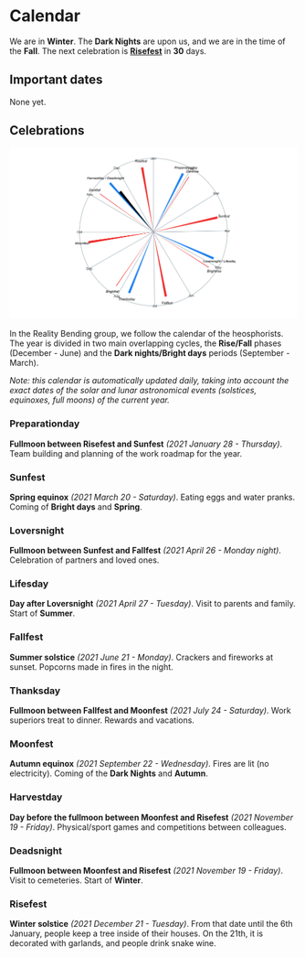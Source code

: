 
# Calendar

We are in **Winter**. The **Dark Nights** are upon us, and we are in the
time of the **Fall**. The next celebration is
[**Risefest**](https://github.com/RealityBending/Calendar#Risefest) in
**30** days.

## Important dates

None yet.

## Celebrations

![](calendar_plot-1.png)<!-- -->

In the Reality Bending group, we follow the calendar of the
heosphorists. The year is divided in two main overlapping cycles, the
**Rise/Fall** phases (December - June) and the **Dark nights/Bright
days** periods (September - March).

*Note: this calendar is automatically updated daily, taking into account
the exact dates of the solar and lunar astronomical events (solstices,
equinoxes, full moons) of the current year.*

### Preparationday

**Fullmoon between Risefest and Sunfest** *(2021 January 28 -
Thursday)*. Team building and planning of the work roadmap for the year.

### Sunfest

**Spring equinox** *(2021 March 20 - Saturday)*. Eating eggs and water
pranks. Coming of **Bright days** and **Spring**.

### Loversnight

**Fullmoon between Sunfest and Fallfest** *(2021 April 26 - Monday
night)*. Celebration of partners and loved ones.

### Lifesday

**Day after Loversnight** *(2021 April 27 - Tuesday)*. Visit to parents
and family. Start of **Summer**.

### Fallfest

**Summer solstice** *(2021 June 21 - Monday)*. Crackers and fireworks at
sunset. Popcorns made in fires in the night.

### Thanksday

**Fullmoon between Fallfest and Moonfest** *(2021 July 24 - Saturday)*.
Work superiors treat to dinner. Rewards and vacations.

### Moonfest

**Autumn equinox** *(2021 September 22 - Wednesday)*. Fires are lit (no
electricity). Coming of the **Dark Nights** and **Autumn**.

### Harvestday

**Day before the fullmoon between Moonfest and Risefest** *(2021
November 19 - Friday)*. Physical/sport games and competitions between
colleagues.

### Deadsnight

**Fullmoon between Moonfest and Risefest** *(2021 November 19 -
Friday)*. Visit to cemeteries. Start of **Winter**.

### Risefest

**Winter solstice** *(2021 December 21 - Tuesday)*. From that date until
the 6th January, people keep a tree inside of their houses. On the 21th,
it is decorated with garlands, and people drink snake wine.
